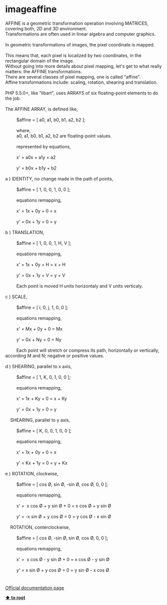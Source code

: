 # imageaffine




<div class="phpcode"><span class="html">
AFFINE is a geometric transformation operation involving MATRICES, covering both, 2D and 3D environment.<br>Transformations are often used in linear algebra and computer graphics.<br><br>In geometric transformations of images, the pixel coordinate is mapped.<br><br>This means that, each pixel is localized by two coordinates, in the rectangular domain of the image.<br>Without going into more details about pixel mapping, let&apos;s get to what really matters: the AFFINE transformations.<br>There are several classes of pixel mapping, one is called &quot;affine&quot;.<br>Affine transformations include: scaling, rotation, shearing and translation.<br><br>PHP 5.5.0+, like &quot;libart&quot;, uses ARRAYS of six floating-point elements to do the job.<br><br>The AFFINE ARRAY, is defined like, <br><br>&#xA0; &#xA0; &#xA0; &#xA0;&#xA0; $affine = [ a0, a1, b0, b1, a2, b2 ];<br>&#xA0; &#xA0; &#xA0; &#xA0;&#xA0; <br>&#xA0; &#xA0; &#xA0; &#xA0;&#xA0; where, <br>&#xA0; &#xA0; &#xA0; &#xA0;&#xA0; a0, a1, b0, b1, a2, b2 are floating-point values.<br>&#xA0; &#xA0; &#xA0; &#xA0; &#xA0; &#xA0; &#xA0; &#xA0; &#xA0; &#xA0;&#xA0; <br>&#xA0; &#xA0; &#xA0; &#xA0;&#xA0; represented by equations,<br>&#xA0; &#xA0; &#xA0; &#xA0;&#xA0; <br>&#xA0; &#xA0; &#xA0; &#xA0;&#xA0; x&apos; = a0x + a1y + a2<br>&#xA0; &#xA0; &#xA0; &#xA0; &#xA0; &#xA0; &#xA0; &#xA0; &#xA0; &#xA0;&#xA0; <br>&#xA0; &#xA0; &#xA0; &#xA0;&#xA0; y&apos; = b0x + b1y + b2<br>&#xA0; &#xA0; &#xA0; &#xA0;&#xA0; <br>a ) IDENTITY, no change made in the path of points,<br><br>&#xA0; &#xA0; &#xA0; &#xA0;&#xA0; $affine = [ 1, 0, 0, 1, 0, 0 ];<br>&#xA0; &#xA0; &#xA0; &#xA0;&#xA0; <br>&#xA0; &#xA0; &#xA0; &#xA0;&#xA0; equations remapping,<br>&#xA0; &#xA0; &#xA0; &#xA0;&#xA0; <br>&#xA0; &#xA0; &#xA0; &#xA0;&#xA0; x&apos; = 1x + 0y + 0 = x<br>&#xA0; &#xA0; &#xA0; &#xA0;&#xA0; <br>&#xA0; &#xA0; &#xA0; &#xA0;&#xA0; y&apos; = 0x + 1y = 0 = y<br>&#xA0; &#xA0; &#xA0; &#xA0;&#xA0; <br>b ) TRANSLATION,<br><br>&#xA0; &#xA0; &#xA0; &#xA0;&#xA0; $affine = [ 1, 0, 0, 1, H, V ];<br><br>&#xA0; &#xA0; &#xA0; &#xA0;&#xA0; equations remapping,<br>&#xA0; &#xA0; &#xA0; &#xA0;&#xA0; <br>&#xA0; &#xA0; &#xA0; &#xA0;&#xA0; x&apos; = 1x + 0y + H = x + H<br>&#xA0; &#xA0; &#xA0; &#xA0;&#xA0; <br>&#xA0; &#xA0; &#xA0; &#xA0;&#xA0; y&apos; = 0x + 1y = V = y + V<br>&#xA0; &#xA0; &#xA0; &#xA0;&#xA0; <br>&#xA0; &#xA0; &#xA0; &#xA0;&#xA0; Each point is moved H units horizontaly and V units verticaly.<br>&#xA0; &#xA0; &#xA0; &#xA0;&#xA0; <br>c ) SCALE,<br><br>&#xA0; &#xA0; &#xA0; &#xA0;&#xA0; $affine = [ i, 0, j, 1, 0, 0 ];<br><br>&#xA0; &#xA0; &#xA0; &#xA0;&#xA0; equations remapping,<br>&#xA0; &#xA0; &#xA0; &#xA0;&#xA0; <br>&#xA0; &#xA0; &#xA0; &#xA0;&#xA0; x&apos; = Mx + 0y + 0 = Mx<br>&#xA0; &#xA0; &#xA0; &#xA0;&#xA0; <br>&#xA0; &#xA0; &#xA0; &#xA0;&#xA0; y&apos; = 0x + Ny = 0 = Ny<br>&#xA0; &#xA0; &#xA0; &#xA0;&#xA0; <br>&#xA0; &#xA0; &#xA0; &#xA0;&#xA0; Each point will stretch or compress its path, horizontally or vertically, according M and N; negative or positive values.<br>&#xA0; &#xA0; &#xA0; &#xA0;&#xA0; <br>d ) SHEARING, parallel to x axis,<br><br>&#xA0; &#xA0; &#xA0; &#xA0;&#xA0; $affine = [ 1, K, 0, 1, 0, 0 ];<br><br>&#xA0; &#xA0; &#xA0; &#xA0;&#xA0; equations remapping,<br>&#xA0; &#xA0; &#xA0; &#xA0;&#xA0; <br>&#xA0; &#xA0; &#xA0; &#xA0;&#xA0; x&apos; = 1x + Ky + 0 = x + Ky<br>&#xA0; &#xA0; &#xA0; &#xA0;&#xA0; <br>&#xA0; &#xA0; &#xA0; &#xA0;&#xA0; y&apos; = 0x + 1y = 0 = y<br>&#xA0; &#xA0; &#xA0; &#xA0;&#xA0; <br>&#xA0; &#xA0; SHEARING, parallel to y axis,<br><br>&#xA0; &#xA0; &#xA0; &#xA0;&#xA0; $affine = [ K, 0, 0, 1, 0, 0 ];<br><br>&#xA0; &#xA0; &#xA0; &#xA0;&#xA0; equations remapping,<br>&#xA0; &#xA0; &#xA0; &#xA0;&#xA0; <br>&#xA0; &#xA0; &#xA0; &#xA0;&#xA0; x&apos; = 1x + 0y + 0 = x<br>&#xA0; &#xA0; &#xA0; &#xA0;&#xA0; <br>&#xA0; &#xA0; &#xA0; &#xA0;&#xA0; y&apos; = Kx + 1y = 0 = y + Kx<br>&#xA0; &#xA0; &#xA0; &#xA0;&#xA0; <br>e ) ROTATION, clockwise,<br><br>&#xA0; &#xA0; &#xA0; &#xA0;&#xA0; $affine = [ cos &#xD8;, sin &#xD8;, -sin &#xD8;, cos &#xD8;, 0, 0 ];<br><br>&#xA0; &#xA0; &#xA0; &#xA0;&#xA0; equations remapping,<br>&#xA0; &#xA0; &#xA0; &#xA0;&#xA0; <br>&#xA0; &#xA0; &#xA0; &#xA0;&#xA0; x&apos; =&#xA0; x cos &#xD8; + y sin &#xD8; + 0 = x cos &#xD8; + y sin &#xD8;<br>&#xA0; &#xA0; &#xA0; &#xA0;&#xA0; <br>&#xA0; &#xA0; &#xA0; &#xA0;&#xA0; y&apos; = -x sin &#xD8; + y cos &#xD8; = 0 = y cos &#xD8; - x sin &#xD8;<br>&#xA0; &#xA0; &#xA0; &#xA0;&#xA0; <br>&#xA0; &#xA0; ROTATION, conterclockwise,<br><br>&#xA0; &#xA0; &#xA0; &#xA0;&#xA0; $affine = [ cos &#xD8;, -sin &#xD8;, sin &#xD8;, cos &#xD8;, 0, 0 ];<br><br>&#xA0; &#xA0; &#xA0; &#xA0;&#xA0; equations remapping,<br>&#xA0; &#xA0; &#xA0; &#xA0;&#xA0; <br>&#xA0; &#xA0; &#xA0; &#xA0;&#xA0; x&apos; =&#xA0; x cos &#xD8; - y sin &#xD8; + 0 = x cos &#xD8; - y sin &#xD8;<br>&#xA0; &#xA0; &#xA0; &#xA0;&#xA0; <br>&#xA0; &#xA0; &#xA0; &#xA0;&#xA0; y&apos; = x sin &#xD8; + y cos &#xD8; = 0 = y sin &#xD8; - x cos &#xD8;</span>
</div>
  

#

[Official documentation page](https://www.php.net/manual/en/function.imageaffine.php)

**[⬆ to root](/)**